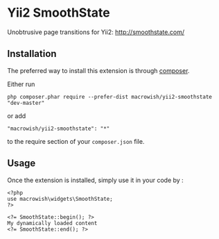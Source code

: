 Yii2 SmoothState
================
Unobtrusive page transitions for Yii2: http://smoothstate.com/

Installation
------------

The preferred way to install this extension is through [composer](http://getcomposer.org/download/).

Either run

```
php composer.phar require --prefer-dist macrowish/yii2-smoothstate "dev-master"
```

or add

```
"macrowish/yii2-smoothstate": "*"
```

to the require section of your `composer.json` file.


Usage
-----

Once the extension is installed, simply use it in your code by  :

```
<?php
use macrowish\widgets\SmoothState;
?>

<?= SmoothState::begin(); ?>
My dynamically loaded content
<?= SmoothState::end(); ?>
```
